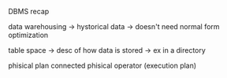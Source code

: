 DBMS recap

data warehousing -> hystorical data -> doesn't need normal form optimization

table space -> desc of how data is stored -> ex in a directory 

phisical plan connected phisical operator (execution plan) 